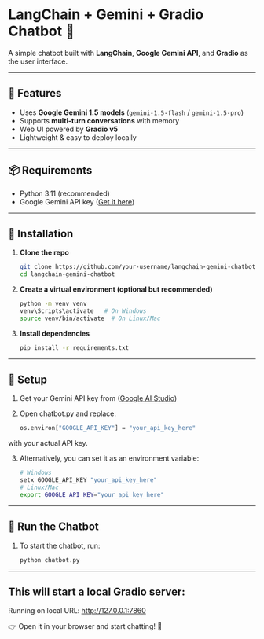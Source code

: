 # LangChain + Gemini + Gradio Chatbot 🤖

A simple chatbot built with **LangChain**, **Google Gemini API**, and **Gradio** as the user interface.

---

## 🚀 Features
- Uses **Google Gemini 1.5 models** (`gemini-1.5-flash` / `gemini-1.5-pro`)
- Supports **multi-turn conversations** with memory
- Web UI powered by **Gradio v5**
- Lightweight & easy to deploy locally

---

## 📦 Requirements

- Python 3.11 (recommended)
- Google Gemini API key ([Get it here](https://aistudio.google.com/app/apikey))

---

## 🔧 Installation

1. **Clone the repo**
   ```bash
   git clone https://github.com/your-username/langchain-gemini-chatbot.git
   cd langchain-gemini-chatbot

2. **Create a virtual environment (optional but recommended)**
   ```bash
   python -m venv venv
   venv\Scripts\activate   # On Windows
   source venv/bin/activate  # On Linux/Mac
   
3. **Install dependencies**
   ```bash
   pip install -r requirements.txt
---

## 🔑 Setup

1. Get your Gemini API key from  ([Google AI Studio](https://aistudio.google.com/app/apikey))

2. Open chatbot.py and replace:
   ```bash
   os.environ["GOOGLE_API_KEY"] = "your_api_key_here"
with your actual API key.

3. Alternatively, you can set it as an environment variable:
   ```bash
   # Windows
   setx GOOGLE_API_KEY "your_api_key_here"
   # Linux/Mac
   export GOOGLE_API_KEY="your_api_key_here"

---

## 🚀 Run the Chatbot

1. To start the chatbot, run:
   ```bash
   python chatbot.py

---
## This will start a local Gradio server:

Running on local URL: http://127.0.0.1:7860

👉 Open it in your browser and start chatting! 🎉
